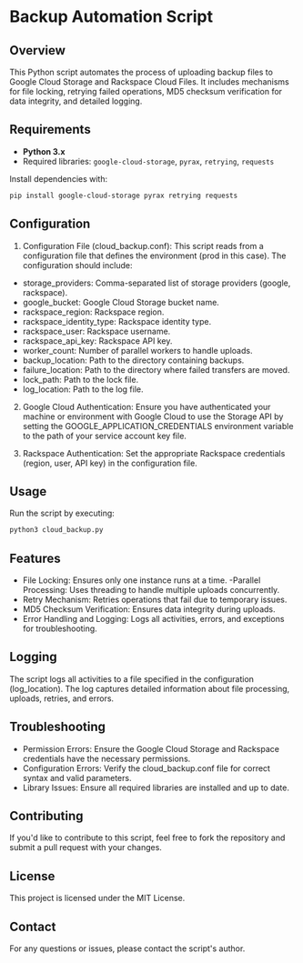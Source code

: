 # Backup Automation Script

## Overview

This Python script automates the process of uploading backup files to Google Cloud Storage and Rackspace Cloud Files. It includes mechanisms for file locking, retrying failed operations, MD5 checksum verification for data integrity, and detailed logging.

## Requirements

- **Python 3.x**  
- Required libraries: `google-cloud-storage`, `pyrax`, `retrying`, `requests`

Install dependencies with:

```bash
pip install google-cloud-storage pyrax retrying requests
```

## Configuration
1. Configuration File (cloud_backup.conf): This script reads from a configuration file that defines the environment (prod in this case). The configuration should include:

- storage_providers: Comma-separated list of storage providers (google, rackspace).
- google_bucket: Google Cloud Storage bucket name.
- rackspace_region: Rackspace region.
- rackspace_identity_type: Rackspace identity type.
- rackspace_user: Rackspace username.
- rackspace_api_key: Rackspace API key.
- worker_count: Number of parallel workers to handle uploads.
- backup_location: Path to the directory containing backups.
- failure_location: Path to the directory where failed transfers are moved.
- lock_path: Path to the lock file.
- log_location: Path to the log file.

2. Google Cloud Authentication:
Ensure you have authenticated your machine or environment with Google Cloud to use the Storage API by setting the GOOGLE_APPLICATION_CREDENTIALS environment variable to the path of your service account key file.

3. Rackspace Authentication:
Set the appropriate Rackspace credentials (region, user, API key) in the configuration file.

## Usage
Run the script by executing:
```bash
python3 cloud_backup.py
```
## Features
- File Locking: Ensures only one instance runs at a time.
-Parallel Processing: Uses threading to handle multiple uploads concurrently.
- Retry Mechanism: Retries operations that fail due to temporary issues.
- MD5 Checksum Verification: Ensures data integrity during uploads.
- Error Handling and Logging: Logs all activities, errors, and exceptions for troubleshooting.

## Logging
The script logs all activities to a file specified in the configuration (log_location). The log captures detailed information about file processing, uploads, retries, and errors.

## Troubleshooting
- Permission Errors: Ensure the Google Cloud Storage and Rackspace credentials have the necessary permissions.
- Configuration Errors: Verify the cloud_backup.conf file for correct syntax and valid parameters.
- Library Issues: Ensure all required libraries are installed and up to date.

## Contributing
If you'd like to contribute to this script, feel free to fork the repository and submit a pull request with your changes.

## License
This project is licensed under the MIT License.

## Contact
For any questions or issues, please contact the script's author.

